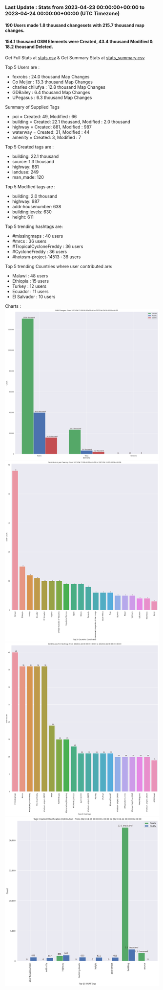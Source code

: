 ### Last Update : Stats from 2023-04-23 00:00:00+00:00 to 2023-04-24 00:00:00+00:00 (UTC Timezone)

#### 190 Users made 1.8 thousand changesets with 215.7 thousand map changes.
#### 154.1 thousand OSM Elements were Created, 43.4 thousand Modified & 18.2 thousand Deleted.
Get Full Stats at [stats.csv](/stats/hotosm/Daily/stats.csv)
 & Get Summary Stats at [stats_summary.csv](/stats/hotosm/Daily/stats_summary.csv)

Top 5 Users are : 
- foxrobs : 24.0 thousand Map Changes
- Co Meijer : 13.3 thousand Map Changes
- charles chilufya : 12.8 thousand Map Changes
- GDBailey : 6.4 thousand Map Changes
- UPegasus : 6.3 thousand Map Changes

Summary of Supplied Tags
- poi = Created: 49, Modified : 66
- building = Created: 22.1 thousand, Modified : 2.0 thousand
- highway = Created: 881, Modified : 987
- waterway = Created: 31, Modified : 44
- amenity = Created: 3, Modified : 7


Top 5 Created tags are :
- building: 22.1 thousand
- source: 1.3 thousand
- highway: 881
- landuse: 249
- man_made: 120


Top 5 Modified tags are :
- building: 2.0 thousand
- highway: 987
- addr:housenumber: 638
- building:levels: 630
- height: 611


Top 5 trending hashtags are:
- #missingmaps : 40 users
- #mrcs : 36 users
- #TropicalCycloneFreddy : 36 users
- #CycloneFreddy : 36 users
- #hotosm-project-14513 : 36 users


Top 5 trending Countries where user contributed are:
- Malawi : 48 users
- Ethiopia : 15 users
- Turkey : 12 users
- Ecuador : 11 users
- El Salvador : 10 users


 Charts : 
![Alt text](./stats_osm_changes.png) 
![Alt text](./stats_users_per_country.png) 
![Alt text](./stats_users_per_hashtag.png) 
![Alt text](./stats_tags.png) 
